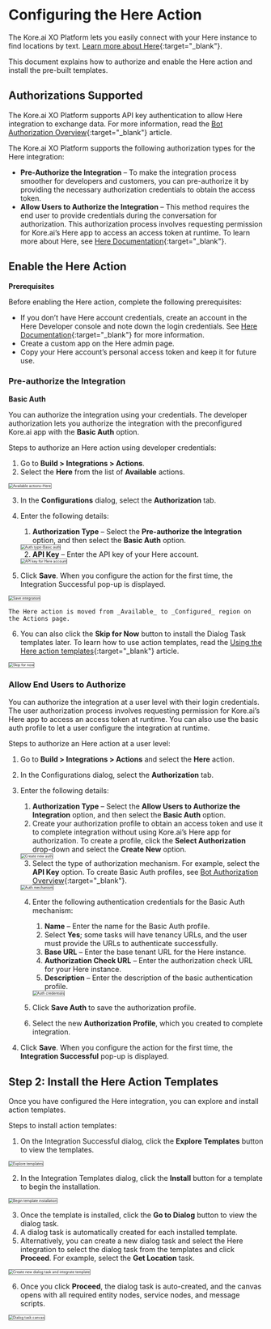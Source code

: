 # **Configuring the Here Action**

The Kore.ai XO Platform lets you easily connect with your Here instance to find locations by text. [Learn more about Here](https://www.here.com/){:target="_blank"}.

This document explains how to authorize and enable the Here action and install the pre-built templates.


## Authorizations Supported

The Kore.ai XO Platform supports API key authentication to allow Here integration to exchange data. For more information, read the [Bot Authorization Overview](../../../../dev-tools/bot-authentication){:target="_blank"} article.

The Kore.ai XO Platform supports the following authorization types for the Here integration:

* **Pre-Authorize the Integration** – To make the integration process smoother for developers and customers, you can pre-authorize it by providing the necessary authorization credentials to obtain the access token.
* **Allow Users to Authorize the Integration** – This method requires the end user to provide credentials during the conversation for authorization. This authorization process involves requesting permission for Kore.ai’s Here app to access an access token at runtime. To learn more about Here, see [Here Documentation](https://developer.here.com/documentation/identity-access-management/dev_guide/topics/plat-using-apikeys.html){:target="_blank"}.


## Enable the Here Action

**Prerequisites**

Before enabling the Here action, complete the following prerequisites:

* If you don’t have Here account credentials, create an account in the Here Developer console and note down the login credentials. See [Here Documentation](https://developer.here.com/documentation/identity-access-management/dev_guide/topics/plat-using-apikeys.html){:target="_blank"} for more information.
* Create a custom app on the Here admin page.
* Copy your Here account’s personal access token and keep it for future use.


### Pre-authorize the Integration

**Basic Auth**

You can authorize the integration using your credentials. The developer authorization lets you authorize the integration with the preconfigured Kore.ai app with the **Basic Auth** option.

Steps to authorize an Here action using developer credentials:

1. Go to **Build > Integrations > Actions**.
2. Select the **Here** from the list of **Available** actions.  
<img src="../images/here-action-img1.png" alt="Available actions-Here" title="Available actions-Here" style="border: 1px solid gray;zoom:50%;"/>

3. In the **Configurations** dialog, select the **Authorization** tab.
4. Enter the following details:
    1. **Authorization Type** – Select the **Pre-authorize the Integration** option, and then select the **Basic Auth** option.  
    <img src="../images/here-action-img2.png" alt="Auth type-Basic auth" title="Auth type-Basic auth" style="border: 1px solid gray;zoom:50%;"/>

    2. **API Key** – Enter the API key of your Here account.  
    <img src="../images/here-action-img3.png" alt="API key for Here account" title="API key for Here account" style="border: 1px solid gray;zoom:50%;"/>

5. Click **Save**. When you configure the action for the first time, the Integration Successful pop-up is displayed.  
<img src="../images/here-action-img4.png" alt="Save integration" title="Save integration" style="border: 1px solid gray;zoom:50%;"/>  
  
    The Here action is moved from _Available_ to _Configured_ region on the Actions page.

6. You can also click the **Skip for Now** button to install the Dialog Task templates later. To learn how to use action templates, read the [Using the Here action templates](../using-here-action-templates/){:target="_blank"} article.  
<img src="../images/here-action-img5.png" alt="Skip for now" title="Skip for now" style="border: 1px solid gray;zoom:50%;"/>


### Allow End Users to Authorize

You can authorize the integration at a user level with their login credentials. The user authorization process involves requesting permission for Kore.ai’s Here app to access an access token at runtime. You can also use the basic auth profile to let a user configure the integration at runtime.

Steps to authorize an Here action at a user level:

1. Go to **Build > Integrations > Actions** and select the **Here** action.
2. In the Configurations dialog, select the **Authorization** tab.
3. Enter the following details:
    1. **Authorization Type** – Select the **Allow Users to Authorize the Integration** option, and then select the **Basic Auth** option.
    2. Create your authorization profile to obtain an access token and use it to complete integration without using Kore.ai’s Here app for authorization. To create a profile, click the **Select Authorization** drop-down and select the **Create New** option.  
    <img src="../images/here-action-img6.png" alt="Create new auth" title="Create new auth" style="border: 1px solid gray;zoom:50%;"/>

    3. Select the type of authorization mechanism. For example, select the **API Key** option. To create Basic Auth profiles, see [Bot Authorization Overview](../../../../dev-tools/bot-authentication){:target="_blank"}.  
    <img src="../images/here-action-img7.png" alt="Auth mechanism" title="Auth mechanism" style="border: 1px solid gray;zoom:50%;"/>

    4. Enter the following authentication credentials for the Basic Auth mechanism:
        1. **Name** – Enter the name for the Basic Auth profile.
        2. Select **Yes**; some tasks will have tenancy URLs, and the user must provide the URLs to authenticate successfully.
        3. **Base URL** – Enter the base tenant URL for the Here instance.
        4. **Authorization Check URL** – Enter the authorization check URL for your Here instance.
        5. **Description** – Enter the description of the basic authentication profile.  
        <img src="../images/here-action-img8.png" alt="Auth credentials" title="Auth credentials" style="border: 1px solid gray;zoom:50%;"/>

    5. Click **Save Auth** to save the authorization profile.
    6. Select the new **Authorization Profile**, which you created to complete integration.

4. Click **Save**. When you configure the action for the first time, the **Integration Successful** pop-up is displayed.


## Step 2: Install the Here Action Templates

Once you have configured the Here integration, you can explore and install action templates.

Steps to install action templates:



1. On the Integration Successful dialog, click the **Explore Templates** button to view the templates.  
<img src="../images/here-action-img9.png" alt="Explore templates" title="Explore templates" style="border: 1px solid gray;zoom:50%;"/>

2. In the Integration Templates dialog, click the **Install** button for a template to begin the installation.  
<img src="../images/here-action-img10.png" alt="Begin template installation" title="Begin template installation" style="border: 1px solid gray;zoom:50%;"/>

3. Once the template is installed, click the **Go to Dialog** button to view the dialog task.
4. A dialog task is automatically created for each installed template.
5. Alternatively, you can create a new dialog task and select the Here integration to select the dialog task from the templates and click **Proceed**. For example, select the **Get Location** task.  
<img src="../images/here-action-img11-tem-img2.png" alt="Create new dialog task and integrate template" title="Create new dialog task and integrate template" style="border: 1px solid gray;zoom:50%;"/>

6. Once you click **Proceed**, the dialog task is auto-created, and the canvas opens with all required entity nodes, service nodes, and message scripts.  
<img src="../images/here-action-img12-tem-img4.png" alt="Dialog task canvas" title="Dialog task canvas" style="border: 1px solid gray;zoom:50%;"/>